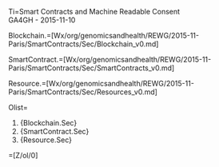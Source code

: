 Ti=Smart Contracts and Machine Readable Consent<br>GA4GH - 2015-11-10

Blockchain.=[Wx/org/genomicsandhealth/REWG/2015-11-Paris/SmartContracts/Sec/Blockchain_v0.md]

SmartContract.=[Wx/org/genomicsandhealth/REWG/2015-11-Paris/SmartContracts/Sec/SmartContracts_v0.md]

Resource.=[Wx/org/genomicsandhealth/REWG/2015-11-Paris/SmartContracts/Sec/Resources_v0.md]

Olist=<ol><li>{Blockchain.Sec}<li>{SmartContract.Sec}<li>{Resource.Sec}</ol>

=[Z/ol/0]